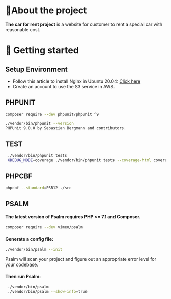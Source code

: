 # 🥇About the project
**The car for rent project**  is a website for customer to rent a special car with reasonable cost.
# 🎉 Getting started
## Setup Environment

- Follow this article to install Nginx in Ubuntu
  20.04: [Click here](https://www.digitalocean.com/community/tutorials/how-to-install-nginx-on-ubuntu-20-04)
- Create an account to use the S3 service in AWS.

## PHPUNIT
```bash
composer require --dev phpunit/phpunit ^9

./vendor/bin/phpunit --version
PHPUnit 9.0.0 by Sebastian Bergmann and contributors.
 ```
## TEST
```bash
 ./vendor/bin/phpunit tests
 XDEBUG_MODE=coverage ./vendor/bin/phpunit tests --coverage-html coverage
```
## PHPCBF
```bash
phpcbf --standard=PSR12 ./src
```
## PSALM

####  The latest version of Psalm requires PHP >= 7.1 and Composer.
```bash
composer require --dev vimeo/psalm
```
#### Generate a config file:
```bash
./vendor/bin/psalm --init
````
Psalm will scan your project and figure out an appropriate error level for your codebase.
#### Then run Psalm:
```bash
 ./vendor/bin/psalm
 ./vendor/bin/psalm --show-info=true
```
